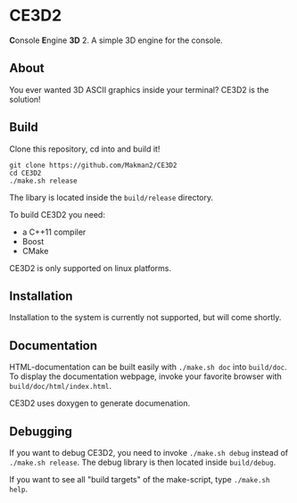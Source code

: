 # CE3D2

**C**onsole **E**ngine **3D** 2.
A simple 3D engine for the console.

## About

You ever wanted 3D ASCII graphics inside your terminal? CE3D2 is the solution!

## Build

Clone this repository, cd into and build it!

```
git clone https://github.com/Makman2/CE3D2
cd CE3D2
./make.sh release
```

The libary is located inside the `build/release` directory.

To build CE3D2 you need:
- a C++11 compiler
- Boost
- CMake

CE3D2 is only supported on linux platforms.

## Installation

Installation to the system is currently not supported, but will come shortly.

## Documentation

HTML-documentation can be built easily with `./make.sh doc` into `build/doc`. To
display the documentation webpage, invoke your favorite browser with
`build/doc/html/index.html`.

CE3D2 uses doxygen to generate documenation.

## Debugging

If you want to debug CE3D2, you need to invoke `./make.sh debug` instead of
`./make.sh release`. The debug library is then located inside `build/debug`.

If you want to see all "build targets" of the make-script, type
`./make.sh help`.
